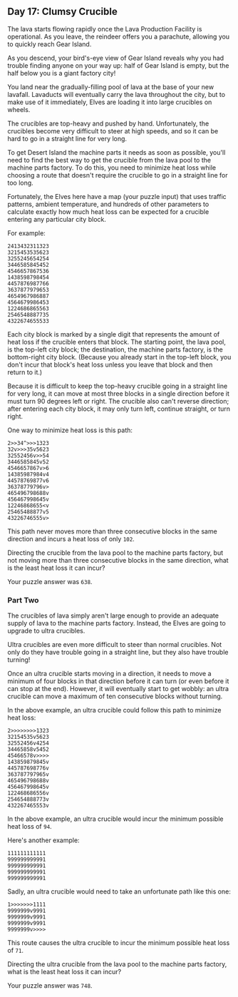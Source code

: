 ## Day 17: Clumsy Crucible

The lava starts flowing rapidly once the Lava Production Facility is
operational. As you leave, the reindeer offers you a parachute, allowing you to
quickly reach Gear Island.

As you descend, your bird's-eye view of Gear Island reveals why you had trouble
finding anyone on your way up: half of Gear Island is empty, but the half below
you is a giant factory city!

You land near the gradually-filling pool of lava at the base of your new
lavafall. Lavaducts will eventually carry the lava throughout the city, but to
make use of it immediately, Elves are loading it into large crucibles on wheels.

The crucibles are top-heavy and pushed by hand. Unfortunately, the crucibles
become very difficult to steer at high speeds, and so it can be hard to go in a
straight line for very long.

To get Desert Island the machine parts it needs as soon as possible, you'll need
to find the best way to get the crucible from the lava pool to the machine parts
factory. To do this, you need to minimize heat loss while choosing a route that
doesn't require the crucible to go in a straight line for too long.

Fortunately, the Elves here have a map (your puzzle input) that uses traffic
patterns, ambient temperature, and hundreds of other parameters to calculate
exactly how much heat loss can be expected for a crucible entering any
particular city block.

For example:

```text
2413432311323
3215453535623
3255245654254
3446585845452
4546657867536
1438598798454
4457876987766
3637877979653
4654967986887
4564679986453
1224686865563
2546548887735
4322674655533
```

Each city block is marked by a single digit that represents the amount of heat
loss if the crucible enters that block. The starting point, the lava pool, is
the top-left city block; the destination, the machine parts factory, is the
bottom-right city block. (Because you already start in the top-left block, you
don't incur that block's heat loss unless you leave that block and then return
to it.)

Because it is difficult to keep the top-heavy crucible going in a straight line
for very long, it can move at most three blocks in a single direction before it
must turn 90 degrees left or right. The crucible also can't reverse direction;
after entering each city block, it may only turn left, continue straight, or
turn right.

One way to minimize heat loss is this path:

```text
2>>34^>>>1323
32v>>>35v5623
32552456v>>54
3446585845v52
4546657867v>6
14385987984v4
44578769877v6
36378779796v>
465496798688v
456467998645v
12246868655<v
25465488877v5
43226746555v>
```

This path never moves more than three consecutive blocks in the same direction
and incurs a heat loss of only `102`.

Directing the crucible from the lava pool to the machine parts factory, but not
moving more than three consecutive blocks in the same direction, what is the
least heat loss it can incur?

Your puzzle answer was `638`.

### Part Two

The crucibles of lava simply aren't large enough to provide an adequate supply
of lava to the machine parts factory. Instead, the Elves are going to upgrade to
ultra crucibles.

Ultra crucibles are even more difficult to steer than normal crucibles. Not only
do they have trouble going in a straight line, but they also have trouble
turning!

Once an ultra crucible starts moving in a direction, it needs to move a minimum
of four blocks in that direction before it can turn (or even before it can stop
at the end). However, it will eventually start to get wobbly: an ultra crucible
can move a maximum of ten consecutive blocks without turning.

In the above example, an ultra crucible could follow this path to minimize heat
loss:

```text
2>>>>>>>>1323
32154535v5623
32552456v4254
34465858v5452
45466578v>>>>
143859879845v
445787698776v
363787797965v
465496798688v
456467998645v
122468686556v
254654888773v
432267465553v
```

In the above example, an ultra crucible would incur the minimum possible heat
loss of `94`.

Here's another example:

```text
111111111111
999999999991
999999999991
999999999991
999999999991
```

Sadly, an ultra crucible would need to take an unfortunate path like this one:

```text
1>>>>>>>1111
9999999v9991
9999999v9991
9999999v9991
9999999v>>>>
```

This route causes the ultra crucible to incur the minimum possible heat loss
of `71`.

Directing the ultra crucible from the lava pool to the machine parts factory,
what is the least heat loss it can incur?

Your puzzle answer was `748`.
